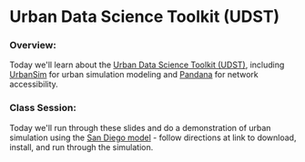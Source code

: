# Urban Data Science Toolkit (UDST)

### Overview:

Today we'll learn about the [Urban Data Science Toolkit (UDST)](https://github.com/udst), 
including [UrbanSim](https://github.com/UDST/urbansim) for urban simulation modeling and 
[Pandana](https://github.com/UDST/pandana) for network accessibility.

### Class Session:

Today we'll run through these slides and do a demonstration of urban simulation
using the [San Diego model](https://github.com/UDST/sandiego_urbansim) - follow
directions at link to download, install, and run through the simulation.